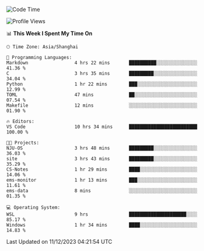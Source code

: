 <!--START_SECTION:waka-->
![Code Time](http://img.shields.io/badge/Code%20Time-1%2C430%20hrs%2026%20mins-blue)

![Profile Views](http://img.shields.io/badge/Profile%20Views-1-blue)

📊 **This Week I Spent My Time On** 

```text
🕑︎ Time Zone: Asia/Shanghai

💬 Programming Languages: 
Markdown                 4 hrs 22 mins       ██████████░░░░░░░░░░░░░░░   41.36 % 
C                        3 hrs 35 mins       █████████░░░░░░░░░░░░░░░░   34.04 % 
Python                   1 hr 22 mins        ███░░░░░░░░░░░░░░░░░░░░░░   12.99 % 
TOML                     47 mins             ██░░░░░░░░░░░░░░░░░░░░░░░   07.54 % 
Makefile                 12 mins             ░░░░░░░░░░░░░░░░░░░░░░░░░   01.90 % 

🔥 Editors: 
VS Code                  10 hrs 34 mins      █████████████████████████   100.00 % 

🐱‍💻 Projects: 
NJU-OS                   3 hrs 48 mins       █████████░░░░░░░░░░░░░░░░   36.03 % 
site                     3 hrs 43 mins       █████████░░░░░░░░░░░░░░░░   35.29 % 
CS-Notes                 1 hr 29 mins        ████░░░░░░░░░░░░░░░░░░░░░   14.06 % 
ems-monitor              1 hr 13 mins        ███░░░░░░░░░░░░░░░░░░░░░░   11.61 % 
ems-data                 8 mins              ░░░░░░░░░░░░░░░░░░░░░░░░░   01.35 % 

💻 Operating System: 
WSL                      9 hrs               █████████████████████░░░░   85.17 % 
Windows                  1 hr 34 mins        ████░░░░░░░░░░░░░░░░░░░░░   14.83 % 
```


 Last Updated on 11/12/2023 04:21:54 UTC
<!--END_SECTION:waka-->
